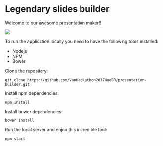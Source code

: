 # Legendary slides builder

Welcome to our awesome presentation maker!!

![](https://media0.giphy.com/media/l3q2zVr6cu95nF6O4/giphy.gif)



To run the application locally you need to have the following tools installed:
* Nodejs
* NPM
* Bower


Clone the repository:
```
git clone https://github.com/VanHackathon2017HueBR/presentation-builder.git
```

Install npm dependencies:
```
npm install
```

Install bower dependencies:
```
bower install
```

Run the local server and enjou this incredible tool:
```
npm start
```
